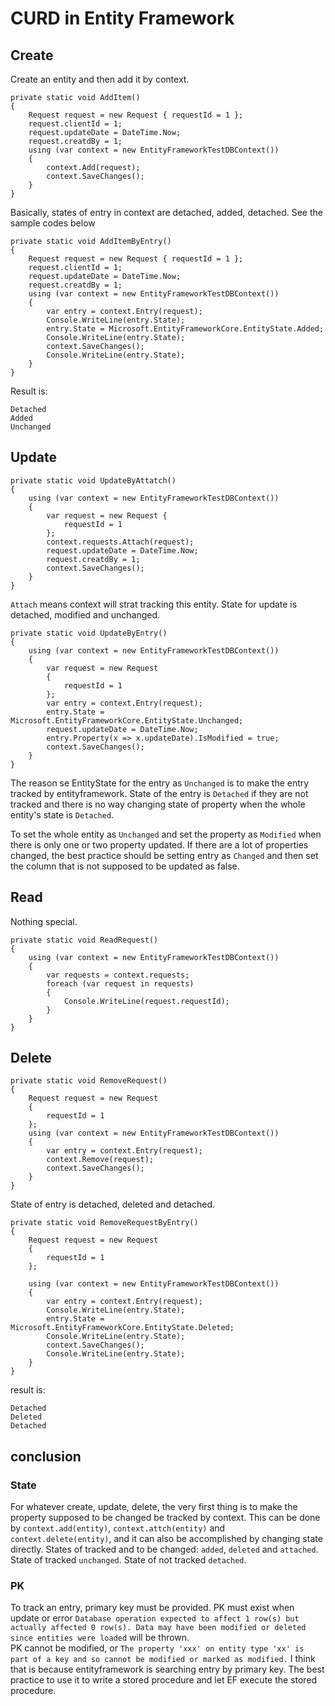 # CURD in Entity Framework
## Create
Create an entity and then add it by context.
```
private static void AddItem()
{
    Request request = new Request { requestId = 1 };
    request.clientId = 1;
    request.updateDate = DateTime.Now;
    request.creatdBy = 1;
    using (var context = new EntityFrameworkTestDBContext())
    {
        context.Add(request);
        context.SaveChanges();
    }
}
```
Basically, states of entry in context are detached, added, detached. See the sample codes below 
```
private static void AddItemByEntry()
{
    Request request = new Request { requestId = 1 };
    request.clientId = 1;
    request.updateDate = DateTime.Now;
    request.creatdBy = 1;
    using (var context = new EntityFrameworkTestDBContext())
    {                
        var entry = context.Entry(request);
        Console.WriteLine(entry.State);
        entry.State = Microsoft.EntityFrameworkCore.EntityState.Added;
        Console.WriteLine(entry.State);
        context.SaveChanges();
        Console.WriteLine(entry.State);
    }
}
```
Result is:
```
Detached
Added
Unchanged
```

## Update
```
private static void UpdateByAttatch()
{
    using (var context = new EntityFrameworkTestDBContext())
    {
        var request = new Request {
            requestId = 1
        };
        context.requests.Attach(request);
        request.updateDate = DateTime.Now;
        request.creatdBy = 1;
        context.SaveChanges();
    }
}
```
`Attach` means context will strat tracking this entity. State for update is detached, modified and unchanged. 
```
private static void UpdateByEntry()
{
    using (var context = new EntityFrameworkTestDBContext())
    {
        var request = new Request
        {
            requestId = 1
        };
        var entry = context.Entry(request);
        entry.State = Microsoft.EntityFrameworkCore.EntityState.Unchanged;
        request.updateDate = DateTime.Now;
        entry.Property(x => x.updateDate).IsModified = true;
        context.SaveChanges();
    }
}
```
The reason se EntityState for the entry as `Unchanged` is to make the entry tracked by entityframework. State of the entry is `Detached` if they are not tracked and there is no way changing state of property when the whole entity's state is `Detached`.   

To set the whole entity as `Unchanged` and set the property as `Modified` when there is only one or two property updated. If there are a lot of properties changed, the best practice should be setting entry as `Changed` and then set the column that is not supposed to be updated as false.  

## Read
Nothing special.
```
private static void ReadRequest()
{
    using (var context = new EntityFrameworkTestDBContext())
    {
        var requests = context.requests;
        foreach (var request in requests)
        {
            Console.WriteLine(request.requestId);
        }
    }
}
```
## Delete
```
private static void RemoveRequest()
{
    Request request = new Request
    {
        requestId = 1
    };
    using (var context = new EntityFrameworkTestDBContext())
    {
        var entry = context.Entry(request);
        context.Remove(request);
        context.SaveChanges();
    }
}
```
State of entry is detached, deleted and detached.
```
private static void RemoveRequestByEntry()
{
    Request request = new Request
    {
        requestId = 1
    };

    using (var context = new EntityFrameworkTestDBContext())
    {
        var entry = context.Entry(request);
        Console.WriteLine(entry.State);
        entry.State = Microsoft.EntityFrameworkCore.EntityState.Deleted;
        Console.WriteLine(entry.State);
        context.SaveChanges();
        Console.WriteLine(entry.State);
    }
}
```
result is:
```
Detached
Deleted
Detached
```

## conclusion
### State 
For whatever create, update, delete, the very first thing is to make the property supposed to be changed be tracked by context. This can be done by `context.add(entity)`, `context.attch(entity)` and `context.delete(entity)`, and it can also be accomplished by changing state directly. States of tracked and to be changed: `added`, `deleted` and `attached`. State of tracked `unchanged`. State of not tracked `detached`.    

### PK  
To track an entry, primary key must be provided. PK must exist when update or error `Database operation expected to affect 1 row(s) but actually affected 0 row(s). Data may have been modified or deleted since entities were loaded` will be thrown.  
PK cannot be modified, or `The property 'xxx' on entity type 'xx' is part of a key and so cannot be modified or marked as modified.` I think that is because entityframework is searching entry by primary key. The best practice to use it to write a stored procedure and let EF execute the stored procedure.
